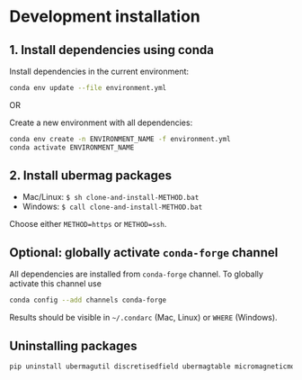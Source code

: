 # Development installation

## 1. Install dependencies using conda
Install dependencies in the current environment:
```bash
conda env update --file environment.yml
```

OR

Create a new environment with all dependencies:
```bash
conda env create -n ENVIRONMENT_NAME -f environment.yml
conda activate ENVIRONMENT_NAME
```
   
## 2. Install ubermag packages

- Mac/Linux: `$ sh clone-and-install-METHOD.bat`
- Windows: `$ call clone-and-install-METHOD.bat`

Choose either `METHOD=https` or `METHOD=ssh`.
   
## Optional: globally activate `conda-forge` channel

All dependencies are installed from `conda-forge` channel. To globally activate this channel use
```bash
conda config --add channels conda-forge
```
Results should be visible in `~/.condarc` (Mac, Linux) or `WHERE` (Windows).

## Uninstalling packages
```bash
pip uninstall ubermagutil discretisedfield ubermagtable micromagneticmodel micromagneticdata micromagnetictests oommfc mag2exp ubermag
```
